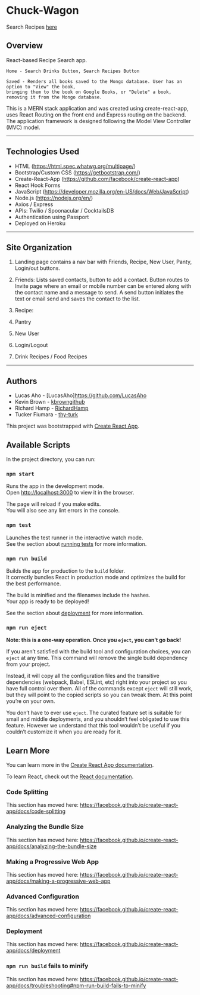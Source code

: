 # Chuck-Wagon

Search Recipes [here](https://chuck-wagon.herokuapp.com/)

## Overview
React-based Recipe Search app. 

    Home - Search Drinks Button, Search Recipes Button

    Saved - Renders all books saved to the Mongo database. User has an option to "View" the book, 
    bringing them to the book on Google Books, or "Delete" a book, removing it from the Mongo database.


This is a MERN stack application and was created using create-react-app, uses React Routing on the front
end and Express routing on the backend. The application framework is designed following the Model View
Controller (MVC) model.

---

## Technologies Used
- HTML (https://html.spec.whatwg.org/multipage/)
- Bootstrap/Custom CSS (https://getbootstrap.com/)
- Create-React-App (https://github.com/facebook/create-react-app)
- React Hook Forms
- JavaScript (https://developer.mozilla.org/en-US/docs/Web/JavaScript)
- Node.js (https://nodejs.org/en/)
- Axios / Express
- APIs: Twilio / Spoonacular / CocktailsDB
- Authentication using Passport
- Deployed on Heroku

---

## Site Organization
1. Landing page contains a nav bar with Friends, Recipe, New User, Panty, Login/out buttons.

2. Friends: Lists saved contacts, button to add a contact. Button routes to Invite page where an email or mobile number
    can be entered along with the contact name and a message to send. A send button initiates the text or email send and
    saves the contact to the list.

3. Recipe:

4. Pantry

5. New User

6. Login/Logout

7. Drink Recipes / Food Recipes

---

## Authors
- Lucas Aho - [LucasAho]https://github.com/LucasAho
- Kevin Brown - [kbrowngithub](https://github.com/kbrowngithub)
- Richard Hamp - [RichardHamp](https://github.com/RichardHamp)
- Tucker Fiumara - [thy-turk](https://github.com/thy-turk)


This project was bootstrapped with [Create React App](https://github.com/facebook/create-react-app).

## Available Scripts

In the project directory, you can run:

### `npm start`

Runs the app in the development mode.<br />
Open [http://localhost:3000](http://localhost:3000) to view it in the browser.

The page will reload if you make edits.<br />
You will also see any lint errors in the console.

### `npm test`

Launches the test runner in the interactive watch mode.<br />
See the section about [running tests](https://facebook.github.io/create-react-app/docs/running-tests) for more information.

### `npm run build`

Builds the app for production to the `build` folder.<br />
It correctly bundles React in production mode and optimizes the build for the best performance.

The build is minified and the filenames include the hashes.<br />
Your app is ready to be deployed!

See the section about [deployment](https://facebook.github.io/create-react-app/docs/deployment) for more information.

### `npm run eject`

**Note: this is a one-way operation. Once you `eject`, you can’t go back!**

If you aren’t satisfied with the build tool and configuration choices, you can `eject` at any time. This command will remove the single build dependency from your project.

Instead, it will copy all the configuration files and the transitive dependencies (webpack, Babel, ESLint, etc) right into your project so you have full control over them. All of the commands except `eject` will still work, but they will point to the copied scripts so you can tweak them. At this point you’re on your own.

You don’t have to ever use `eject`. The curated feature set is suitable for small and middle deployments, and you shouldn’t feel obligated to use this feature. However we understand that this tool wouldn’t be useful if you couldn’t customize it when you are ready for it.

## Learn More

You can learn more in the [Create React App documentation](https://facebook.github.io/create-react-app/docs/getting-started).

To learn React, check out the [React documentation](https://reactjs.org/).

### Code Splitting

This section has moved here: https://facebook.github.io/create-react-app/docs/code-splitting

### Analyzing the Bundle Size

This section has moved here: https://facebook.github.io/create-react-app/docs/analyzing-the-bundle-size

### Making a Progressive Web App

This section has moved here: https://facebook.github.io/create-react-app/docs/making-a-progressive-web-app

### Advanced Configuration

This section has moved here: https://facebook.github.io/create-react-app/docs/advanced-configuration

### Deployment

This section has moved here: https://facebook.github.io/create-react-app/docs/deployment

### `npm run build` fails to minify

This section has moved here: https://facebook.github.io/create-react-app/docs/troubleshooting#npm-run-build-fails-to-minify
